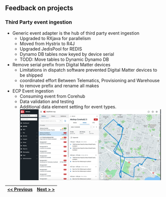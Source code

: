 ## Feedback on projects
### Third Party event ingestion
- Generic event adapter is the hub of third party event ingestion
  - Upgraded to RXjava for parallelism
  - Moved from Hystrix to R4J
  - Upgraded JedisPool for REDIS
  - Dynamo DB tables now keyed by device serial
  - TODD: Move tables to Dynamic Dynamo DB
- Remove serial prefix from Digital Matter devices
  - Limitations in dispatch software prevented Digital Matter devices to be shipped
  - coordinated effort Between Telematics, Provisioning and Warehouse to remove prefix and rename all makes
- ECP Event ingestion
  - Consuming event from Corehub
  - Data validation and testing
  - Additional data element setting for event types.
![](images/Screenshot_corehub_event_ingestion.png)

| [<< Previous](https://github.com/gerrievisagie/FY23Q3_PDE_SHOW_AND_TELL/blob/main/4.md) | [Next > >](https://github.com/gerrievisagie/FY23Q3_PDE_SHOW_AND_TELL/blob/main/6.md) |
|-----------------------------------------------------------------------------------------|--------------------------------------------------------------------------------------| 
